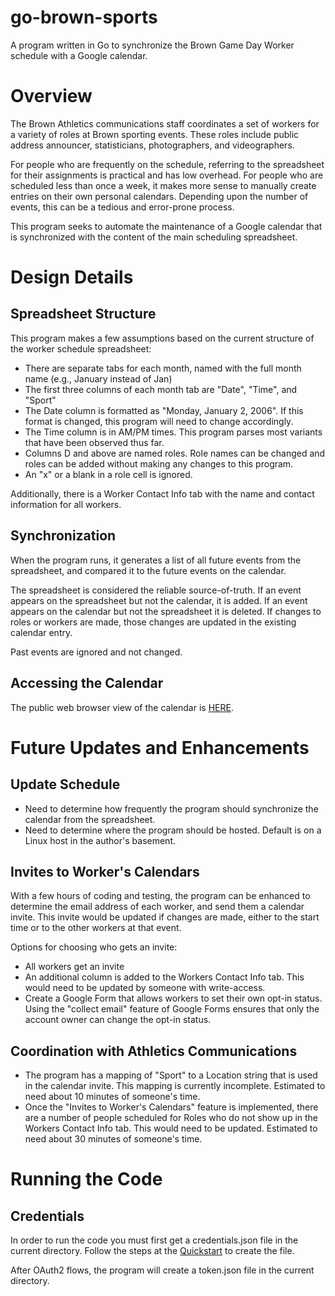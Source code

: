 go-brown-sports
===============

A program written in Go to synchronize the Brown Game Day Worker schedule 
with a Google calendar.

# Overview
The Brown Athletics communications staff coordinates a set of workers
for a variety of roles at Brown sporting events.  These roles include 
public address announcer, statisticians, photographers, and 
videographers.

For people who are frequently on the schedule, referring to the 
spreadsheet for their assignments is practical and has low overhead. 
For people who are scheduled less than once a week, it makes more sense
to manually create entries on their own personal calendars.  Depending upon
the number of events, this can be a tedious and error-prone process.

This program seeks to automate the maintenance of a Google calendar
that is synchronized with the content of the main scheduling spreadsheet.

# Design Details

## Spreadsheet Structure

This program makes a few assumptions based on the current structure of
the worker schedule spreadsheet:
* There are separate tabs for each month, named with the full month name (e.g., January instead of Jan)
* The first three columns of each month tab are "Date", "Time", and "Sport"
* The Date column is formatted as "Monday, January 2, 2006". If this format is changed, this program will need to change accordingly.
* The Time column is in AM/PM times. This program parses most variants that have been observed thus far.
* Columns D and above are named roles. Role names can be changed and roles can be added without making any changes to this program.
* An "x" or a blank in a role cell is ignored.

Additionally, there is a Worker Contact Info tab with the name and contact 
information for all workers.

## Synchronization

When the program runs, it generates a list of all future events from the 
spreadsheet, and compared it to the future events on the calendar. 

The spreadsheet is considered the reliable source-of-truth.
If an event appears on the spreadsheet but not the calendar, 
it is added. If an event
appears on the calendar but not the spreadsheet it is deleted. 
If changes to roles or workers are made, those changes are updated in the existing
calendar entry.

Past events 
are ignored and not changed.


## Accessing the Calendar

The public web browser view of the calendar is [HERE](https://calendar.google.com/calendar/embed?src=c_eb497c05a37742f18ad84c070a681e61f8bd70d6c0c49c8193d82f9b26106619%40group.calendar.google.com&ctz=America%2FNew_York).

# Future Updates and Enhancements

## Update Schedule

* Need to determine how frequently the program should synchronize the calendar
from the spreadsheet.
* Need to determine where the program should be hosted.  Default is on a Linux 
host in the author's basement.

## Invites to Worker's Calendars

With a few hours of coding and testing, the program can be enhanced to 
determine the email address of each worker, and send them a calendar invite.
This invite would be updated if changes are made, either to the start time or 
to the other workers at that event.

Options for choosing who gets an invite:
* All workers get an invite
* An additional column is added to the Workers Contact Info tab. This would need
to be updated by someone with write-access.
* Create a Google Form that allows workers to set their own opt-in status. Using the "collect email"
feature of Google Forms ensures that only the account owner can change the opt-in status. 

## Coordination with Athletics Communications

* The program has a mapping of "Sport" to a Location string that is used
in the calendar invite. This mapping is currently incomplete.  Estimated to 
need about 10 minutes of someone's time.
* Once the "Invites to Worker's Calendars" feature is implemented, there are a 
number of people scheduled for Roles who do not show up in the Workers Contact Info tab.
This would need to be updated.  Estimated to need about 30 minutes of someone's time.

# Running the Code
## Credentials
In order to run the code you must first get a credentials.json file in the current directory.
Follow the steps at the [Quickstart](https://developers.google.com/sheets/api/quickstart/go)
to create the file.

After OAuth2 flows, the program will create a token.json file in the current 
directory.